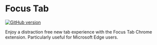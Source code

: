 # Focus Tab

[![GitHub version](https://badge.fury.io/gh/Naereen%2FStrapDown.js.svg)](https://img.shields.io/github/manifest-json/v/DanielWinning/FocusTab)

Enjoy a distraction free new tab experience with the Focus Tab Chrome extension. Particularly useful for Microsoft Edge 
users.